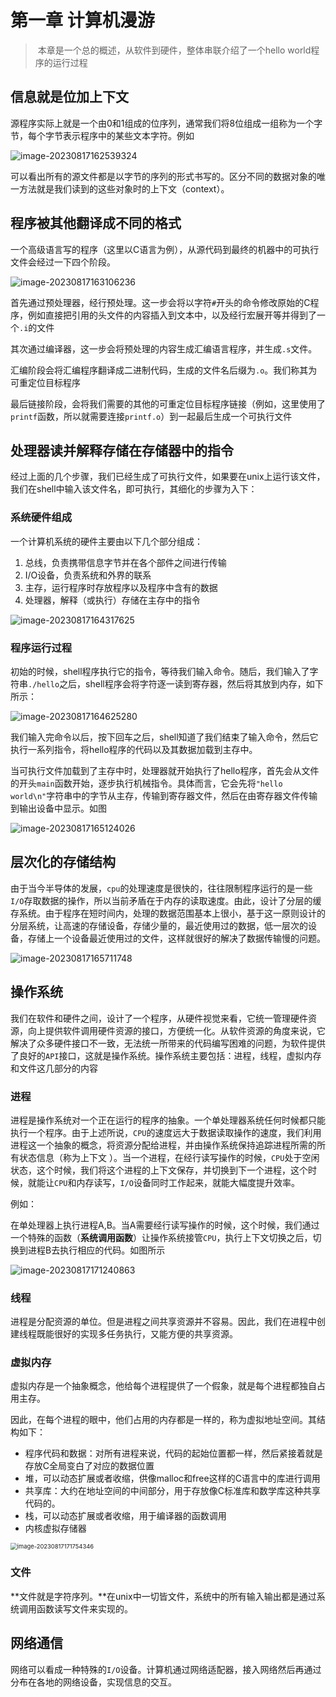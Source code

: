 # 第一章 计算机漫游

> ​	本章是一个总的概述，从软件到硬件，整体串联介绍了一个hello world程序的运行过程

## 信息就是位加上下文

源程序实际上就是一个由0和1组成的位序列，通常我们将8位组成一组称为一个字节，每个字节表示程序中的某些文本字符。例如

![image-20230817162539324](image/ch01/image-20230817162539324.png)

可以看出所有的源文件都是以字节的序列的形式书写的。区分不同的数据对象的唯一方法就是我们读到的这些对象时的上下文（context）。

## 程序被其他翻译成不同的格式

一个高级语言写的程序（这里以C语言为例），从源代码到最终的机器中的可执行文件会经过一下四个阶段。

![image-20230817163106236](image/ch01/image-20230817163106236.png)

首先通过预处理器，经行预处理。这一步会将以字符`#`开头的命令修改原始的C程序，例如直接把引用的头文件的内容插入到文本中，以及经行宏展开等并得到了一个`.i`的文件

其次通过编译器，这一步会将预处理的内容生成汇编语言程序，并生成`.s`文件。

汇编阶段会将汇编程序翻译成二进制代码，生成的文件名后缀为`.o`。我们称其为可重定位目标程序

最后链接阶段，会将我们需要的其他的可重定位目标程序链接（例如，这里使用了`printf`函数，所以就需要连接`printf.o`）到一起最后生成一个可执行文件



## 处理器读并解释存储在存储器中的指令

经过上面的几个步骤，我们已经生成了可执行文件，如果要在unix上运行该文件，我们在shell中输入该文件名，即可执行，其细化的步骤为入下：

### 系统硬件组成

一个计算机系统的硬件主要由以下几个部分组成：

1. 总线，负责携带信息字节并在各个部件之间进行传输
2. I/O设备，负责系统和外界的联系
3. 主存，运行程序时存放程序以及程序中含有的数据
4. 处理器，解释（或执行）存储在主存中的指令

![image-20230817164317625](image/ch01/image-20230817164317625.png)

### 程序运行过程

初始的时候，shell程序执行它的指令，等待我们输入命令。随后，我们输入了字符串`./hello`之后，shell程序会将字符逐一读到寄存器，然后将其放到内存，如下所示：

![image-20230817164625280](image/ch01/image-20230817164625280.png)

我们输入完命令以后，按下回车之后，shell知道了我们结束了输入命令，然后它执行一系列指令，将hello程序的代码以及其数据加载到主存中。

当可执行文件加载到了主存中时，处理器就开始执行了hello程序，首先会从文件的开头`main`函数开始，逐步执行机械指令。具体而言，它会先将`"hello world\n"`字符串中的字节从主存，传输到寄存器文件，然后在由寄存器文件传输到输出设备中显示。如图

![image-20230817165124026](image/ch01/image-20230817165124026.png)

## 层次化的存储结构

由于当今半导体的发展，`cpu`的处理速度是很快的，往往限制程序运行的是一些`I/O`存取数据的操作，所以当前矛盾在于内存的读取速度。由此，设计了分层的缓存系统。由于程序在短时间内，处理的数据范围基本上很小，基于这一原则设计的分层系统，让高速的存储设备，存储少量的，最近使用过的数据，低一层次的设备，存储上一个设备最近使用过的文件，这样就很好的解决了数据传输慢的问题。

![image-20230817165711748](image/ch01/image-20230817165711748.png)



## 操作系统

我们在软件和硬件之间，设计了一个程序，从硬件视觉来看，它统一管理硬件资源，向上提供软件调用硬件资源的接口，方便统一化。从软件资源的角度来说，它解决了众多硬件接口不一致，无法统一所带来的代码编写困难的问题，为软件提供了良好的`API`接口，这就是操作系统。操作系统主要包括：进程，线程，虚拟内存和文件这几部分的内容

### 进程

进程是操作系统对一个正在运行的程序的抽象。一个单处理器系统任何时候都只能执行一个程序。由于上述所说，`CPU`的速度远大于数据读取操作的速度，我们利用进程这一个抽象的概念，将资源分配给进程，并由操作系统保持追踪进程所需的所有状态信息（称为上下文 ）。当一个进程，在经行读写操作的时候，`CPU`处于空闲状态，这个时候，我们将这个进程的上下文保存，并切换到下一个进程，这个时候，就能让`CPU`和内存读写，`I/O`设备同时工作起来，就能大幅度提升效率。

例如：

在单处理器上执行进程A,B。当A需要经行读写操作的时候，这个时候，我们通过一个特殊的函数（**系统调用函数**）让操作系统接管`CPU`，执行上下文切换之后，切换到进程B去执行相应的代码。如图所示

![image-20230817171240863](image/ch01/image-20230817171240863.png)

### 线程

进程是分配资源的单位。但是进程之间共享资源并不容易。因此，我们在进程中创建线程既能很好的实现多任务执行，又能方便的共享资源。

### 虚拟内存

虚拟内存是一个抽象概念，他给每个进程提供了一个假象，就是每个进程都独自占用主存。

因此，在每个进程的眼中，他们占用的内存都是一样的，称为虚拟地址空间。其结构如下：

- 程序代码和数据：对所有进程来说，代码的起始位置都一样，然后紧接着就是存放C全局变白了对应的数据位置
- 堆，可以动态扩展或者收缩，供像malloc和free这样的C语言中的库进行调用
- 共享库：大约在地址空间的中间部分，用于存放像C标准库和数学库这种共享代码的。
- 栈，可以动态扩展或者收缩，用于编译器的函数调用
- 内核虚拟存储器

<img src="image/ch01/image-20230817171754346.png" alt="image-20230817171754346" style="zoom: 67%;" />





### 文件

**文件就是字符序列。**在unix中一切皆文件，系统中的所有输入输出都是通过系统调用函数读写文件来实现的。



## 网络通信

网络可以看成一种特殊的`I/O`设备。计算机通过网络适配器，接入网络然后再通过分布在各地的网络设备，实现信息的交互。

































